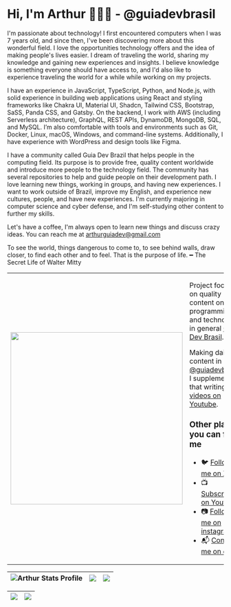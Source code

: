 <h1> Hi, I'm Arthur 👨🏻‍💻 - @guiadevbrasil </h1>

I'm passionate about technology! I first encountered computers when I was 7 years old, and since then, I've been discovering more about this wonderful field. I love the opportunities technology offers and the idea of making people's lives easier. I dream of traveling the world, sharing my knowledge and gaining new experiences and insights. I believe knowledge is something everyone should have access to, and I'd also like to experience traveling the world for a while while working on my projects.

I have an experience in JavaScript, TypeScript, Python, and Node.js, with solid experience in building web applications using React and styling frameworks like Chakra UI, Material UI, Shadcn, Tailwind CSS, Bootstrap, SaSS, Panda CSS, and Gatsby. On the backend, I work with AWS (including Serverless architecture), GraphQL, REST APIs, DynamoDB, MongoDB, SQL, and MySQL. I’m also comfortable with tools and environments such as Git, Docker, Linux, macOS, Windows, and command-line systems. Additionally, I have experience with WordPress and design tools like Figma.

I have a community called Guia Dev Brazil that helps people in the computing field. Its purpose is to provide free, quality content worldwide and introduce more people to the technology field. The community has several repositories to help and guide people on their development path. I love learning new things, working in groups, and having new experiences. I want to work outside of Brazil, improve my English, and experience new cultures, people, and have new experiences. I'm currently majoring in computer science and cyber defense, and I'm self-studying other content to further my skills.

Let's have a coffee, I'm always open to learn new things and discuss crazy ideas. You can reach me at arthurguiadev@gmail.com

To see the world, things dangerous to come to, to see behind walls, draw closer, to find each other and to feel. That is the purpose of life. ━ The Secret Life of Walter Mitty
 
<table border="0" cellspacing="0" cellpadding="0">
  <tr>
    <td style="border: 0";>
      <img width="400" src="https://i.imgur.com/bXxIgrd.png" />
    </td>
    <td style="border: 0";>
      <p>
        Project focused on quality content on programming and technology in general <a href="https://www.instagram.com/guiadevbrasil/">Guia Dev Brasil<a/>.
      </p>
      <p>
        Making daily content in <a href="https://www.instagram.com/guiadevbrasil/">@guiadevbrasil</a>, I supplement that writing with <a href="https://www.youtube.com/channel/UCzmXzz_VR0Li8-YOvWN_t3g">videos on Youtube</a>.
      </p>
      <h3>Other places you can find me</h3>
      <ul>
        <li>
          🐦 <a href="https://twitter.com/manotoquinho">Follow me on X</a>
        </li>
        <li>
          📺 <a href="https://www.youtube.com/channel/UCzmXzz_VR0Li8-YOvWN_t3g">Subscribe on Youtube</a>
        </li>
        <li>
          📷 <a href="https://www.instagram.com/guiadevbrasil/">Follow me on instagram</a>
        </li>
        <li>
          📬 <a href=mailto:arthurguiadev@gmail.com>Contact-me on email</a>
        </li>
      </ul>
    </td>
  </tr>
</table>

| ![Arthur Stats Profile](http://github-profile-summary-cards.vercel.app/api/cards/stats?username=arthurspk&theme=nord_dark) | ![](http://github-profile-summary-cards.vercel.app/api/cards/repos-per-language?username=arthurspk&hide=Html&theme=nord_dark) | ![](http://github-profile-summary-cards.vercel.app/api/cards/most-commit-language?username=arthurspk&theme=nord_dark) |
| :-: | :-: | :-: |

| ![](http://github-profile-summary-cards.vercel.app/api/cards/profile-details?username=arthurspk&theme=nord_dark) | ![](https://github-readme-streak-stats.herokuapp.com/?user=arthurspk&hide_border=true&date_format=M%20j%5B%2C%20Y%5D&background=2D3742&stroke=2D3742&ring=6bbbca&fire=6bbbca&currStreakNum=fff&sideNums=6bbbca&currStreakLabel=6bbbca&sideLabels=fff&dates=fff) |
| :-: | :-: |
